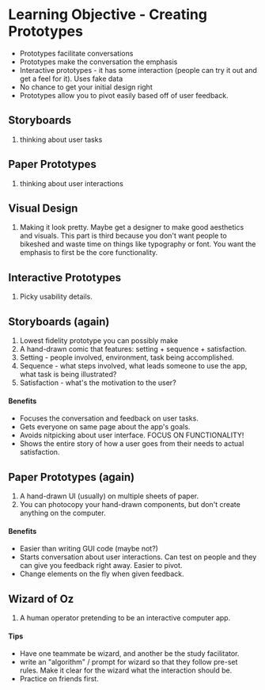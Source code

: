 # Learning Objective - Creating Prototypes


* Prototypes facilitate conversations
* Prototypes make the conversation the emphasis
* Interactive prototypes - it has some interaction (people can try it out and get a feel for it). Uses fake data
* No chance to get your initial design right
* Prototypes allow you to pivot easily based off of user feedback.


## Storyboards

1. thinking about user tasks

## Paper Prototypes

1. thinking about user interactions

## Visual Design

1. Making it look pretty. Maybe get a designer to make good aesthetics and visuals. This part is third because you don't want people to bikeshed and waste time on things like typography or font. You want the emphasis to first be the core functionality.

## Interactive Prototypes

1. Picky usability details.


## Storyboards (again)

1. Lowest fidelity prototype you can possibly make
2. A hand-drawn comic that features: setting + sequence + satisfaction.
3. Setting - people involved, environment, task being accomplished.
4. Sequence - what steps involved, what leads someone to use the app, what task is being illustrated?
5. Satisfaction - what's the motivation to the user?

#### Benefits
 - Focuses the conversation and feedback on user tasks.
 - Gets everyone on same page about the app's goals.
 - Avoids nitpicking about user interface. FOCUS ON FUNCTIONALITY!
 - Shows the entire story of how a user goes from their needs to actual satisfaction.


## Paper Prototypes (again)

1. A hand-drawn UI (usually) on multiple sheets of paper.
2. You can photocopy your hand-drawn components, but don't create anything on the computer.

#### Benefits
- Easier than writing GUI code (maybe not?)
- Starts conversation about user interactions. Can test on people and they can give you feedback right away. Easier to pivot.
- Change elements on the fly when given feedback.

## Wizard of Oz

 1. A human operator pretending to be an interactive computer app.

#### Tips
 - Have one teammate be wizard, and another be the study facilitator.
 - write an "algorithm" / prompt for wizard so that they follow pre-set rules. Make it clear for the wizard what the interaction should be.
 - Practice on friends first.
